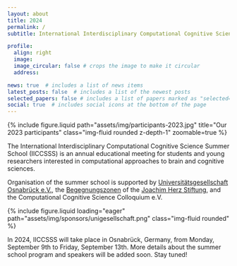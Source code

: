 ```yaml
---
layout: about
title: 2024
permalink: /
subtitle: International Interdisciplinary Computational Cognitive Science Summer School

profile:
  align: right
  image: 
  image_circular: false # crops the image to make it circular
  address: 

news: true  # includes a list of news items
latest_posts: false  # includes a list of the newest posts
selected_papers: false # includes a list of papers marked as "selected={true}"
social: true  # includes social icons at the bottom of the page
---
```


<div class="row mt-3">
    <div class="col-sm mt-3 mt-md-0">
        {% include figure.liquid path="assets/img/participants-2023.jpg" title="Our 2023 participants" class="img-fluid rounded z-depth-1" zoomable=true %}
    </div>
</div>

The International Interdisciplinary Computational Cognitive Science Summer School (IICCSSS) is an annual educational meeting for students and young researchers interested in computational approaches to brain and cognitive sciences.

Organisation of the summer school is supported by [Universitätsgesellschaft Osnabrück e.V.](https://www.uni-osnabrueck.de/universitaet/foerderung-und-sponsoring/kreis-der-foerderer/universitaetsgesellschaft/), the [Begegnungszonen](https://www.joachim-herz-stiftung.de/was-wir-tun/naturwissenschaften-begreifen/wissenschaftlicher-nachwuchs/begegnungszonen) of the [Joachim Herz Stiftung](https://www.joachim-herz-stiftung.de/en), and the Computational Cognitive Science Colloquium e.V.

<div class="row mt-1">
    <div class="col-lg-6 col-sm-6 m-auto">
      {% include figure.liquid loading="eager" path="assets/img/sponsors/unigesellschaft.png" class="img-fluid rounded" %}
    </div>
</div>

In 2024, IICCSSS will take place in Osnabrück, Germany, from Monday, September 9th to Friday, September 13th. More details about the summer school program and speakers will be added soon. Stay tuned!